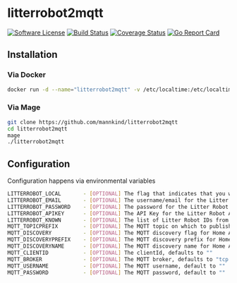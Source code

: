 # litterrobot2mqtt

[![Software
License](https://img.shields.io/badge/License-MIT-orange.svg?style=flat-square)](https://github.com/mannkind/litterrobot2mqtt/blob/master/LICENSE.md)
[![Build Status](https://github.com/mannkind/litterrobot2mqtt/workflows/Main%20Workflow/badge.svg)](https://github.com/mannkind/litterrobot2mqtt/actions)
[![Coverage Status](https://img.shields.io/codecov/c/github/mannkind/litterrobot2mqtt/master.svg)](http://codecov.io/github/mannkind/litterrobot2mqtt?branch=master)
[![Go Report Card](https://goreportcard.com/badge/github.com/mannkind/litterrobot2mqtt)](https://goreportcard.com/report/github.com/mannkind/litterrobot2mqtt)

## Installation

### Via Docker

```bash
docker run -d --name="litterrobot2mqtt" -v /etc/localtime:/etc/localtime:ro mannkind/litterrobot2mqtt
```

### Via Mage

```bash
git clone https://github.com/mannkind/litterrobot2mqtt
cd litterrobot2mqtt
mage
./litterrobot2mqtt
```

## Configuration

Configuration happens via environmental variables

```bash
LITTERROBOT_LOCAL       - [OPTIONAL] The flag that indicates that you want to use the local API (requires additonal setup)
LITTERROBOT_EMAIL       - [OPTIONAL] The username/email for the Litter Robot API (required, if not using the local API)
LITTERROBOT_PASSWORD    - [OPTIONAL] The password for the Litter Robot API (required, if not using the local API)
LITTERROBOT_APIKEY      - [OPTIONAL] The API Key for the Litter Robot API, defaults to "Gmdfw5Cq3F3Mk6xvvO0inHATJeoDv6C3KfwfOuh0" which is the API Key for the iOS app
LITTERROBOT_KNOWN       - [OPTIONAL] The list of Litter Robot IDs from the API, e.g. "3a2aac320c65cb,3a2aac321c65cc"
MQTT_TOPICPREFIX        - [OPTIONAL] The MQTT topic on which to publish the receiver status, defaults to "litterrobot"
MQTT_DISCOVERY          - [OPTIONAL] The MQTT discovery flag for Home Assistant, defaults to false
MQTT_DISCOVERYPREFIX    - [OPTIONAL] The MQTT discovery prefix for Home Assistant, defaults to "homeassistant"
MQTT_DISCOVERYNAME      - [OPTIONAL] The MQTT discovery name for Home Assistant, defaults to "litterrobot"
MQTT_CLIENTID           - [OPTIONAL] The clientId, defaults to ""
MQTT_BROKER             - [OPTIONAL] The MQTT broker, defaults to "tcp://mosquitto.org:1883"
MQTT_USERNAME           - [OPTIONAL] The MQTT username, default to ""
MQTT_PASSWORD           - [OPTIONAL] The MQTT password, default to ""
```
